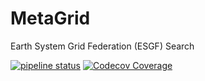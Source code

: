 # MetaGrid

Earth System Grid Federation (ESGF) Search

[![pipeline status](https://gitlab.com/tomvothecoder/metagrid/badges/master/pipeline.svg)](https://gitlab.com/tomvothecoder/metagrid/-/commits/master)
[![Codecov Coverage](https://img.shields.io/codecov/c/github/aims-group/metagrid/master.svg?style=flat-square)](https://codecov.io/gh/aims-group/metagrid/)

